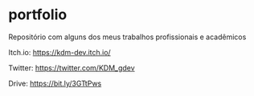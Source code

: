 # portfolio
Repositório com alguns dos meus trabalhos profissionais e acadêmicos

Itch.io: https://kdm-dev.itch.io/

Twitter: https://twitter.com/KDM_gdev

Drive: https://bit.ly/3GTtPws
